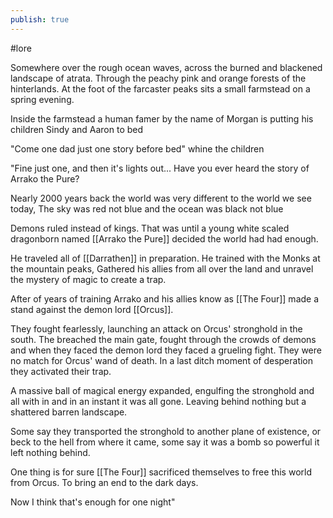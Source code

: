 ```yaml
---
publish: true
---
```


#lore

Somewhere over the rough ocean waves, across the burned and blackened landscape of atrata. Through the peachy pink and orange forests of the hinterlands. At the foot of the farcaster peaks sits a small farmstead on a spring evening.

Inside the farmstead a human famer by the name of Morgan is putting his children Sindy and Aaron to bed 

"Come one dad just one story before bed" whine the children

"Fine just one, and then it's lights out... Have you ever heard the story of Arrako the Pure?

Nearly 2000 years back the world was very different to the world we see today, The sky was red not blue and the ocean was black not blue

Demons ruled instead of kings. That was until a young white scaled dragonborn named [[Arrako the Pure]] decided the world had had enough.

He traveled all of [[Darrathen]] in preparation. He trained with the Monks at the mountain peaks, Gathered his allies from all over the land and unravel the mystery of magic to create a trap.

After of years of training Arrako and his allies know as [[The Four]] made a stand against the demon lord [[Orcus]].

They fought fearlessly, launching an attack on Orcus' stronghold in the south. The breached the main gate, fought through the crowds of demons and when they faced the demon lord they faced a grueling fight. They were no match for Orcus' wand of death. In a last ditch moment of desperation they activated their trap.

A massive ball of magical energy expanded, engulfing the stronghold and all with in and in an instant it was all gone. Leaving behind nothing but a shattered barren landscape.

Some say they transported the stronghold to another plane of existence, or beck to the hell from where it came, some say it was a bomb so powerful it left nothing behind.

One thing is for sure [[The Four]] sacrificed themselves to free this world from Orcus. To bring an end to the dark days.

Now I think that's enough for one night"

